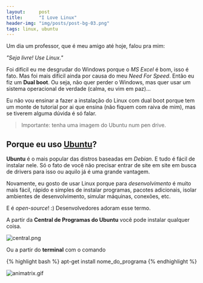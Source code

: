 ```yaml
---
layout:     post
title:      "I Love Linux"
header-img: "img/posts/post-bg-03.png"
tags: linux, ubuntu
---
```


Um dia um professor, que é meu amigo até hoje, falou pra mim:

*"Seja livre! Use Linux."*

Foi difícil eu me desgrudar do Windows porque o *MS Excel* é bom, isso é fato. Mas foi mais difícil ainda por causa do meu *Need For Speed*. Então eu fiz um **Dual boot**. Ou seja, não quer perder o Windows, mas quer usar um sistema operacional de verdade (calma, eu vim em paz)...

Eu não vou ensinar a fazer a instalação do Linux com dual boot porque tem um monte de tutorial por ai que ensina (não fiquem com raiva de mim), mas se tiverem alguma dúvida é só falar.

> Importante: tenha uma imagem do Ubuntu num pen drive.

## Porque eu uso [Ubuntu][0]?

**Ubuntu** é o mais popular das distros baseadas em *Debian*. E tudo é fácil de instalar nele. Só o fato de você não precisar entrar de site em site em busca de drivers para isso ou aquilo já é uma grande vantagem.

Novamente, eu gosto de usar Linux porque para *desenvolvimento* é muito mais fácil, rápido e simples de instalar programas, pacotes adicionais, isolar ambientes de desenvolvimento, simular máquinas, conexões, etc.

E é *open-source*! :) Desenvolvedores adoram esse termo.

A partir da **Central de Programas do Ubuntu** você pode instalar qualquer coisa.

<img src="{{ site.baseurl }}/img/posts/central.png" alt="central.png">

Ou a partir do **terminal** com o comando

{% highlight bash %}
apt-get install nome_do_programa
{% endhighlight %}

<img src="{{ site.baseurl }}/img/posts/animatrix.gif" alt="animatrix.gif">

[0]: http://www.ubuntu.com/

